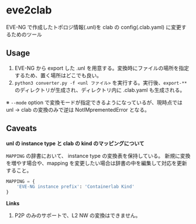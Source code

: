 # eve2clab

EVE-NG で作成したトポロジ情報(.unl)を clab の config(.clab.yaml) に変更するためのツール

## Usage

1. EVE-NG から export した .unl を用意する。変換時にファイルの場所を指定するため、置く場所はどこでも良い。
2. `python3 converter.py -f <unl ファイル>` を実行する。実行後、`export-**` のディレクトリが生成され、ディレクトリ内に .clab.yaml も生成される。

※ `--mode` option で変換モードが指定できるようになっているが、現時点では unl → clab の変換のみで逆は NotIMprementedError となる。

## Caveats

**unl の instance type と clab の kind のマッピングについて**

`MAPPING` の辞書において、 instance type の変換表を保持している。
新規に変換を増やす場合や、mapping を変更したい場合は辞書の中を編集して対応を更新すること。

```py
MAPPING = {
    'EVE-NG instance prefix': 'Containerlab Kind'
}
 ```

**Links**

1. P2P のみのサポートで、L2 NW の変換はできません。
